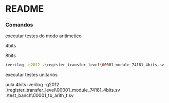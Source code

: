 # README

### Comandos

executar testes do modo aritimetico

4bits

8bits
```bash
iverilog -g2012 .\register_transfer_level\00001_module_74181_4bits.sv .\register_transfer_level\00002_74181_8bits.sv .\test_banch\00002_tb_arith.sv
```

executar testes unitarios

uula 4bits
iverilog -g2012 .\register_transfer_level\00001_module_74181_4bits.sv .\test_banch\00001_tb_arith_t.sv





<!-- ```bash

``` -->